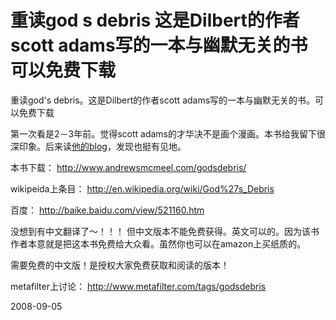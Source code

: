# 重读god s debris 这是Dilbert的作者scott adams写的一本与幽默无关的书 可以免费下载

重读god's debris。这是Dilbert的作者scott adams写的一本与幽默无关的书。可以免费下载

第一次看是2－3年前。觉得scott adams的才华决不是画个漫画。本书给我留下很深印象。后来读[他的blog](http://dilbertblog.typepad.com/)，发现也挺有见地。

本书下载： http://www.andrewsmcmeel.com/godsdebris/

wikipeida上条目： http://en.wikipedia.org/wiki/God%27s_Debris

百度： http://baike.baidu.com/view/521160.htm

没想到有中文翻译了～！！！ 但中文版本不能免费获得。英文可以的。因为该书作者本意就是把这本书免费给大众看。虽然你也可以在amazon上买纸质的。

需要免费的中文版！是授权大家免费获取和阅读的版本！

metafilter上讨论： http://www.metafilter.com/tags/godsdebris



2008-09-05